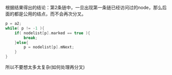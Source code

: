 根据结果得出的结论：第2条链中，一旦出现第一条链已经访问过的node，那么后面的都是公用的结点，而不会再次分叉。

```cpp
p = a2;
while( p != -1 ){
	if( nodelist[p].marked == true ){
		break;
	}else{
		p = nodelist[p].mNext;
	}
}
```

所以不要想太多太复杂(如何处理再分叉)